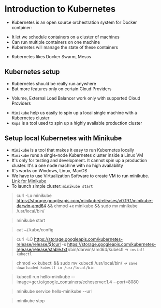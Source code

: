 # Introduction to Kubernetes
- Kubernetes is an open source orchestration system for Docker container:
+ It let we schedule containers on a cluster of machines
+ Can run multiple containers on one machine
+ Kubernetes will manage the state of these containers
- Kubernetes likes Docker Swarm, Mesos

## Kubernetes setup
- Kubernetes should be really run anywhere
- But more features only on certain Cloud Providers
+ Volume, External Load Balancer work only with supported Cloud Providers
- `Minikube` help us easily to spin up a local single machine with a Kubernetes cluster
- `Kops` is a tool used to spin up a highly available production cluster

## Setup local Kubernetes with Minikube
- `Minikube` is a tool that makes it easy to run Kubernetes locally
- `Minikube` runs a single-node Kubernetes cluster inside a Linux VM
- It's only for testing and development. It cannot spin up a production cluster. It's a one node machine with no high availability
- It's works on Windows, Linux, MacOS
- We have to use Virtualization Software to create VM to run minikube. [Link for Minikube](https://github.com/kubernetes/minikube)
- To launch simple cluster: `minikube start`

> curl -Lo minikube https://storage.googleapis.com/minikube/releases/v0.19.1/minikube-darwin-amd64 && chmod +x minikube && sudo mv minikube /usr/local/bin/  

> minikube start  

> cat ~/.kube/config  

> curl -LO https://storage.googleapis.com/kubernetes-release/release/$(curl -s https://storage.googleapis.com/kubernetes-release/release/stable.txt)/bin/darwin/amd64/kubectl -> `install kubectl`  

> chmod +x kubectl && sudo mv kubectl /usr/local/bin/ -> `save downloaded kubectl in /usr/local/bin`  

> kubectl run hello-minikube --image=gcr.io/google_containers/echoserver:1.4 --port=8080  

> minikube service hello-minikube --url  

> minikube stop  
